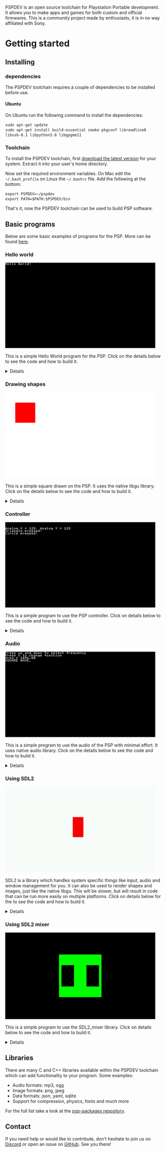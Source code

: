 PSPDEV is an open source toolchain for Playstation Portable development. It allows you to make apps and games for both custom and official firmwares. This is a community project made by enthusiasts, it is in no way affiliated with Sony.

# Getting started

## Installing

### dependencies

The PSPDEV toolchain requires a couple of dependencies to be installed before use.

#### Ubuntu

On Ubuntu run the following command to install the dependencies:

```
sudo apt-get update
sudo apt-get install build-essential cmake pkgconf libreadline8 libusb-0.1 libpython3.8 libgpgme11
```

### Toolchain 

To install the PSPDEV toolchain, first [download the latest version](https://github.com/pspdev/pspdev/releases/tag/latest) for your system. Extract it into your user's home directory.

Now set the required environment variables. On Mac edit the ``~/.bash_profile`` on Linux the ``~/.bashrc`` file. Add the following at the bottom:

```
export PSPDEV=~/pspdev
export PATH=$PATH:$PSPDEV/bin
```

That's it, now the PSPDEV toolchain can be used to build PSP software.

## Basic programs

Below are some basic examples of programs for the PSP. More can be found [here](https://github.com/pspdev/pspsdk/tree/master/src/samples).

### Hello world

![](images/hello.png?raw=true)


This is a simple Hello World program for the PSP. Click on the details below to see the code and how to build it.

<p><details>

<b>main.c</b>:

<pre>
#include &lt;pspkernel.h&gt;
#include &lt;pspdebug.h&gt;
#include &lt;pspdisplay.h&gt;

// PSP_MODULE_INFO is required
PSP_MODULE_INFO("Hello World", 0, 1, 0);
PSP_MAIN_THREAD_ATTR(PSP_THREAD_ATTR_USER);

int exit_callback(int arg1, int arg2, void *common)
{
    sceKernelExitGame();
    return 0;
}

int callback_thread(SceSize args, void *argp)
{
    int cbid = sceKernelCreateCallback("Exit Callback",
        exit_callback, NULL);
    sceKernelRegisterExitCallback(cbid);
    sceKernelSleepThreadCB();
    return 0;
}

int setup_callbacks(void)
{
    int thid = sceKernelCreateThread("update_thread",
        callback_thread, 0x11, 0xFA0, 0, 0);

    if(thid &gt;= 0)
        sceKernelStartThread(thid, 0, 0);
    return thid;
}

int main(void) 
{
    // Use above functions to make exiting possible
    setup_callbacks();
    
    // Print Hello World! on a debug screen on a loop
    pspDebugScreenInit();
    while(1)
    {
        pspDebugScreenSetXY(0, 0);
        pspDebugScreenPrintf("Hello World!");
        sceDisplayWaitVblankStart();
    }

    return 0;
}
</pre>

<b>CMakeLists.txt</b>:

<pre>
cmake_minimum_required(VERSION 3.0)

project(hello)

add_executable(${PROJECT_NAME} main.c)

target_link_libraries(${PROJECT_NAME} PRIVATE
    pspdebug
    pspdisplay
    pspge
)

# Create an EBOOT.PBP file
create_pbp_file(
    TARGET ${PROJECT_NAME}
    ICON_PATH NULL
    BACKGROUND_PATH NULL
    PREVIEW_PATH NULL
    TITLE ${PROJECT_NAME}
)
</pre>

Building can be done with:

<pre>
mkdir build && cd build
psp-cmake ..
make
</pre>

This will result in an EBOOT.PBP file in the build directory. Put it in a directory in ms0:/PSP/GAME/ and the PSP can run it.
</details></p>

### Drawing shapes

![](images/shape.png?raw=true)

This is a simple square drawn on the PSP. It uses the native libgu library. Click on the details below to see the code and how to build it.

<p><details>

<b>main.c</b>:

<pre>
#include &lt;pspkernel.h&gt;
#include &lt;pspgu.h&gt;

PSP_MODULE_INFO("gutest", 0, 1, 0);
PSP_MAIN_THREAD_ATTR(THREAD_ATTR_VFPU | THREAD_ATTR_USER);

#define BUFFER_WIDTH 512
#define BUFFER_HEIGHT 272
#define SCREEN_WIDTH 480
#define SCREEN_HEIGHT BUFFER_HEIGHT

char list[0x20000] __attribute__((aligned(64)));

void initGu(){
    sceGuInit();

    //Set up buffers
    sceGuStart(GU_DIRECT, list);
    sceGuDrawBuffer(GU_PSM_8888,(void*)0,BUFFER_WIDTH);
    sceGuDispBuffer(SCREEN_WIDTH,SCREEN_HEIGHT,(void*)0x88000,BUFFER_WIDTH);
    sceGuDepthBuffer((void*)0x110000,BUFFER_WIDTH);

    //Set up viewport
    sceGuOffset(2048 - (SCREEN_WIDTH / 2), 2048 - (SCREEN_HEIGHT / 2));
    sceGuViewport(2048, 2048, SCREEN_WIDTH, SCREEN_HEIGHT);
    sceGuEnable(GU_SCISSOR_TEST);
    sceGuScissor(0, 0, SCREEN_WIDTH, SCREEN_HEIGHT);

    //Set some stuff
    sceGuDepthRange(65535, 0); //Use the full buffer for depth testing - buffer is reversed order

    sceGuDepthFunc(GU_GEQUAL); //Depth buffer is reversed, so GEQUAL instead of LEQUAL
    sceGuEnable(GU_DEPTH_TEST); //Enable depth testing

    sceGuFinish();
    sceGuDisplay(GU_TRUE);
}

void endGu(){
    sceGuDisplay(GU_FALSE);
    sceGuTerm();
}

void startFrame(){
    sceGuStart(GU_DIRECT, list);
    sceGuClearColor(0xFFFFFFFF); // White background
    sceGuClear(GU_COLOR_BUFFER_BIT);
}

void endFrame(){
    sceGuFinish();
    sceGuSync(0, 0);
    sceDisplayWaitVblankStart();
    sceGuSwapBuffers();
}

typedef struct {
    unsigned short u, v;
    short x, y, z;
} Vertex;

void drawRect(float x, float y, float w, float h) {

    Vertex* vertices = (struct Vertex*)sceGuGetMemory(2 * sizeof(Vertex));

    vertices[0].x = x;
    vertices[0].y = y;

    vertices[1].x = y + w;
    vertices[1].y = x + h;

    sceGuColor(0xFF0000FF); // Red, colors are ABGR
    sceGuDrawArray(GU_SPRITES, GU_TEXTURE_16BIT | GU_VERTEX_16BIT | GU_TRANSFORM_2D, 2, 0, vertices);
}


int main() {
    initGu();
    int running = 1;
    while(running){
        startFrame();

        drawRect(32, 32, 64, 64);

        endFrame();
    }

    return 0;
}
</pre>

<b>CMakeLists.txt</b>:

<pre>
cmake_minimum_required(VERSION 3.0)

project(shape)

add_executable(${PROJECT_NAME} main.c)

target_link_libraries(${PROJECT_NAME} PRIVATE
    pspgu
    pspge
    pspdisplay
)

# Create an EBOOT.PBP file
create_pbp_file(
    TARGET ${PROJECT_NAME}
    ICON_PATH NULL
    BACKGROUND_PATH NULL
    PREVIEW_PATH NULL
    TITLE ${PROJECT_NAME}
)
</pre>

Building can be done with:

<pre>
mkdir build && cd build
psp-cmake ..
make
</pre>

<p>This will result in an EBOOT.PBP file in the build directory. Put it in a directory in ms0:/PSP/GAME/ and the PSP can run it.</p>

More libgu examples can be found <a href="https://github.com/pspdev/pspsdk/tree/master/src/samples/gu">here</a>.

</details></p>

### Controller

![](images/controls.png?raw=true)

This is a simple program to use the PSP controller. Click on details below to see the code and how to build it.

<p><details>

<b>main.c</b>:

<pre>
#include &lt;pspkernel.h&gt;
#include &lt;pspdebug.h&gt;
#include &lt;pspctrl.h&gt;
#include &lt;stdlib.h&gt;
#include &lt;string.h&gt;

PSP_MODULE_INFO("Controller", 0, 1, 1);

PSP_MAIN_THREAD_ATTR(THREAD_ATTR_USER | THREAD_ATTR_VFPU);

#define printf pspDebugScreenPrintf

int done = 0;

int exit_callback(int arg1, int arg2, void *common)
{
    done = 1;
    return 0;
}

int callback_thread(SceSize args, void *argp)
{
    int cbid = sceKernelCreateCallback("Exit Callback",
        exit_callback, NULL);
    sceKernelRegisterExitCallback(cbid);
    sceKernelSleepThreadCB();
    return 0;
}

int setup_callbacks(void)
{
    int thid = sceKernelCreateThread("update_thread",
        callback_thread, 0x11, 0xFA0, 0, 0);

    if(thid &gt;= 0)
        sceKernelStartThread(thid, 0, 0);
    return thid;
}

int main(void)
{
    SceCtrlData pad;

    pspDebugScreenInit();
    setup_callbacks();

    sceCtrlSetSamplingCycle(0);
    sceCtrlSetSamplingMode(PSP_CTRL_MODE_ANALOG);

    while (!done)
    {
        pspDebugScreenSetXY(0, 2);
        sceCtrlReadBufferPositive(&pad, 1);

        printf("Analog X = %d, ", pad.Lx);
        printf("Analog Y = %d \n", pad.Ly);

        if (pad.Buttons != 0)
        {
            if (pad.Buttons & PSP_CTRL_SQUARE)
            {
                printf("Square pressed! \n");
            }
            if (pad.Buttons & PSP_CTRL_TRIANGLE)
            {
                printf("Triangle pressed! \n");
            }
            if (pad.Buttons & PSP_CTRL_CIRCLE)
            {
                printf("Circle pressed! \n");
            }
            if (pad.Buttons & PSP_CTRL_CROSS)
            {
                printf("Cross pressed! \n");
            }

            if (pad.Buttons & PSP_CTRL_UP)
            {
                printf("Square pressed! \n");
            }
            if (pad.Buttons & PSP_CTRL_DOWN)
            {
                printf("Triangle pressed! \n");
            }
            if (pad.Buttons & PSP_CTRL_LEFT)
            {
                printf("Square pressed! \n");
            }
            if (pad.Buttons & PSP_CTRL_RIGHT)
            {
                printf("Triangle pressed! \n");
            }
        }
    }

    sceKernelExitGame();
    return 0;
}
</pre>

<b>CMakeLists.txt</b>:

<pre>
cmake_minimum_required(VERSION 3.0)

project(controls)

add_executable(${PROJECT_NAME} main.c)

target_link_libraries(${PROJECT_NAME} PRIVATE
    pspdebug
    pspdisplay
    pspge
    pspctrl
)

# Create an EBOOT.PBP file
create_pbp_file(
    TARGET ${PROJECT_NAME}
    ICON_PATH NULL
    BACKGROUND_PATH NULL
    PREVIEW_PATH NULL
    TITLE ${PROJECT_NAME}
)
</pre>

Building can be done with:

<pre>
mkdir build && cd build
psp-cmake ..
make
</pre>

<p>This will result in an EBOOT.PBP file in the build directory. Put it in a directory in ms0:/PSP/GAME/ and the PSP can run it.</p>

</details></p>

### Audio

![](images/audio.png?raw=true)

This is a simple program to use the audio of the PSP with minimal effort. It uses native audio library. Click on the details below to see the code and how to build it.

<p><details>

<b>main.c</b>:

<pre>
#include &lt;pspkernel.h&gt;
#include &lt;pspdebug.h&gt;
#include &lt;pspaudiolib.h&gt;
#include &lt;pspaudio.h&gt;
#include &lt;pspdisplay.h&gt;
#include &lt;pspctrl.h&gt;

#include &lt;stdlib.h&gt;
#include &lt;string.h&gt;
#include &lt;math.h&gt;
#include &lt;limits.h&gt;

PSP_MODULE_INFO("audio", 0, 1, 1);
PSP_MAIN_THREAD_ATTR(THREAD_ATTR_USER | THREAD_ATTR_VFPU);

#define printf	pspDebugScreenPrintf

/* Exit callback */
int exitCallback(int arg1, int arg2, void *common) {
    sceKernelExitGame();
    return 0;
}

/* Callback thread */
int callbackThread(SceSize args, void *argp) {
    int cbid;

    cbid = sceKernelCreateCallback("Exit Callback", (void*) exitCallback, NULL);
    sceKernelRegisterExitCallback(cbid);
    sceKernelSleepThreadCB();

    return 0;
}

/* Sets up the callback thread and returns its thread id */
int setupCallbacks(void) {
    int thid = 0;

    thid = sceKernelCreateThread("update_thread", callbackThread, 0x11, 0xFA0, 0, 0);
    if (thid &gt;= 0) {
        sceKernelStartThread(thid, 0, 0);
    }
    return thid;
}

/* Main code */

const float PI = 3.1415926535897932f;
const int sampleRate = 44100;
float frequency = 440.0f;
float currentTime = 0;
int function = 0;

typedef struct {
        short l, r;
} sample_t;

float currentFunction(const float time) {
    double x;
    float t = modf((time / (2 * PI)), &x);

    switch(function) {
        case 0: // SINE
            return sinf(time);
        case 1: // SQUARE
            if (t &lt; 0.5f) {
                return -0.2f;
            } else {
                return 0.2f;
            }
        case 2: // TRIANGLE
            if (t &lt; 0.5f) {
                return (t * 2.0f) - 0.5f;
            } else {
                return 0.5f - (t - 0.5f) * 2.0f;
            }
        default:
             return 0.0f;
    }
}

/* This function gets called by pspaudiolib every time the
   audio buffer needs to be filled. The sample format is
   16-bit, stereo. */
void audioCallback(void* buf, unsigned int length, void *userdata) {
    const float sampleLength = 1.0f / sampleRate;
    const float scaleFactor = SHRT_MAX - 1.0f;
    static float freq0 = 440.0f;
    sample_t* ubuf = (sample_t*) buf;
    int i;
    
    if (frequency != freq0) {
            currentTime *= (freq0 / frequency);
    }
    for (i = 0; i &lt; length; i++) {
        short s = (short) (scaleFactor * currentFunction(2.0f * PI * frequency * currentTime));
        ubuf[i].l = s;
        ubuf[i].r = s;
        currentTime += sampleLength;
    }
    if (currentTime * frequency &gt; 1.0f) {
        double d;
        currentTime = modf(currentTime * frequency, &d) / frequency;
    }

    freq0 = frequency;
}

/* Read the analog stick and adjust the frequency */
void controlFrequency(void) {
    static int oldButtons = 0;
    const int zones[6] = {30, 70, 100, 112, 125, 130};
    const float response[6] = {0.0f, 0.1f, 0.5f, 1.0f, 4.0f, 8.0f};
    const float minFreq = 32.0f;
    const float maxFreq = 7040.0f;
    SceCtrlData pad;
    float direction;
    int changedButtons;
    int i, v;

    sceCtrlReadBufferPositive(&pad, 1);

    v = pad.Ly - 128;
    if (v &lt; 0) {
           direction = 1.0f;
        v = -v;
    } else {
        direction = -1.0f;
    }

    for (i = 0; i &lt; 6; i++) {
        if (v &lt; zones[i]) {
            frequency += (response[i] * direction);
            break;
        }
    }

    if (frequency &lt; minFreq) {
        frequency = minFreq;
    } else if (frequency &gt; maxFreq) {
        frequency = maxFreq;
    }

    changedButtons = pad.Buttons & (~oldButtons);
    if (changedButtons & PSP_CTRL_CROSS) {
        function++;
        if (function &gt; 2) {
            function = 0;
        }
    }

    oldButtons = pad.Buttons;
}

int main(void) {
    pspDebugScreenInit();
    setupCallbacks();

    pspAudioInit();
    pspAudioSetChannelCallback(0, audioCallback, NULL);

    sceCtrlSetSamplingCycle(0);
    sceCtrlSetSamplingMode(PSP_CTRL_MODE_ANALOG);

    printf("Press up and down to select frequency\nPress X to change function\n");
    
    while(1) {
        sceDisplayWaitVblankStart();
        pspDebugScreenSetXY(0,2);
        printf("freq = %.2f \n", frequency);

        switch(function) {
            case 0:
                printf("SINE WAVE. \n");
                break;
            case 1:
                  printf("SQUARE WAVE. \n");
                break;
            case 2:
                  printf("TRIANGLE WAVE. \n");
                break;
        }

        controlFrequency();
    }

    return 0;
}
</pre>

<b>CMakeLists.txt</b>:

<pre>
cmake_minimum_required(VERSION 3.0)

project(audio)

add_executable(${PROJECT_NAME} main.c)

target_link_libraries(${PROJECT_NAME} PRIVATE
    pspdebug
    pspdisplay
    pspge
    pspctrl
    pspaudio
    pspaudiolib
    psputility
)

# Create an EBOOT.PBP file
create_pbp_file(
    TARGET ${PROJECT_NAME}
    ICON_PATH NULL
    BACKGROUND_PATH NULL
    PREVIEW_PATH NULL
    TITLE ${PROJECT_NAME}
)
</pre>

Building can be done with:

<pre>
mkdir build && cd build
psp-cmake ..
make
</pre>

<p>This will result in an EBOOT.PBP file in the build directory. Put it in a directory in ms0:/PSP/GAME/ and the PSP can run it.</p>

More audiolib examples can be found <a href="https://github.com/pspdev/pspsdk/tree/master/src/samples/audio">here</a>.

</details></p>

### Using SDL2

![](images/sdl2.png?raw=true)

SDL2 is a library which handles system specific things like input, audio and window management for you. It can also be used to render shapes and images, just like the native libgu. This will be slower, but will result in code that can be run more easily on multiple platforms. Click on details below for the to see the code and how to build it.

<p><details>

<b>main.c</b>:

<pre>
#include &lt;SDL.h&gt;

int main(int argc, char *argv[])
{
    SDL_Init(SDL_INIT_VIDEO | SDL_INIT_GAMECONTROLLER);

    SDL_Window * window = SDL_CreateWindow(
        "window",
        SDL_WINDOWPOS_UNDEFINED,
        SDL_WINDOWPOS_UNDEFINED,
        480,
        272,
        0
    );

    SDL_Renderer * renderer = SDL_CreateRenderer(window, -1, SDL_RENDERER_ACCELERATED);

    SDL_Rect square = {216, 96, 34, 64}; 

    int running = 1;
    SDL_Event event;
    while (running) { 
        if (SDL_PollEvent(&event)) {
            switch (event.type) {
                case SDL_QUIT:
                    running = 0;
                    break;
                case SDL_CONTROLLERDEVICEADDED:
                    SDL_GameControllerOpen(event.cdevice.which);
                    break;
                case SDL_CONTROLLERBUTTONDOWN:
                    if(event.cbutton.button == SDL_CONTROLLER_BUTTON_START)
                        running = 0;
                    break;
            }
        }

        // Clear the screen
        SDL_RenderClear(renderer);

        // Draw a red square
        SDL_SetRenderDrawColor(renderer, 255, 0, 0, 255);
        SDL_RenderFillRect(renderer, &square);

        // Draw everything on a white background
        SDL_SetRenderDrawColor(renderer, 255, 255, 255, 255);
        SDL_RenderPresent(renderer);
    }

    return 0;
}
</pre>

<b>CMakeLists.txt</b>:

<pre>
cmake_minimum_required(VERSION 3.0)

project(square)

add_executable(${PROJECT_NAME} main.c)

find_package(PkgConfig REQUIRED)
pkg_search_module(SDL2 REQUIRED sdl2)

target_include_directories(${PROJECT_NAME} PRIVATE ${SDL2_INCLUDE_DIRS})

target_link_libraries(${PROJECT_NAME} PRIVATE
    ${SDL2_LIBRARIES}
)

if(PSP)
    target_link_libraries(${PROJECT_NAME} PRIVATE
        SDL2main
    )
    create_pbp_file(
        TARGET ${PROJECT_NAME}
        ICON_PATH NULL
        BACKGROUND_PATH NULL
        PREVIEW_PATH NULL
        TITLE ${PROJECT_NAME}
    )
endif()
</pre>

Building can be done with:

<pre>
mkdir build && cd build
psp-cmake ..
make
</pre>

<p>This will result in an EBOOT.PBP` file in the build directory. Put it in a directory in ms0:/PSP/GAME/ and the PSP can run it.</p>

If you have sdl2 dev package and a compiler installed this code will also build on Linux for Linux by running:

<pre>
mkdir build && cd build
cmake ..
make
</pre>

More documentation on SDL can be found <a href="http://wiki.libsdl.org/FrontPage">here</a>.

</details></p>

### Using SDL2 mixer

![](images/sdl2_mixer.png?raw=true)

This is a simple program to use the SDL2_mixer library. Click on details below to see the code and how to build it.

<p><details>

<b>main.c</b>:

<pre>
#include &lt;SDL2/SDL.h&gt;
#include &lt;SDL2/SDL_mixer.h&gt;

// Define MIN macro
#define MIN(X, Y) (((X) < (Y)) ? (X) : (Y))

// Define screen dimensions
#define SCREEN_WIDTH    480
#define SCREEN_HEIGHT   272

// audio file path
#define MUSIC_PATH "ms0:/MUSIC/test.ogg" // ogg/mp3 file format

int main(int argc, char **argv) {
    (void)argc;
    (void)argv;

    // Initialize sdl
    SDL_Init(SDL_INIT_VIDEO |
        SDL_INIT_AUDIO |
        SDL_INIT_GAMECONTROLLER
    );

    // Initialize sdl2_mixer
    Mix_OpenAudio(44100, 
        MIX_DEFAULT_FORMAT, 
        MIX_DEFAULT_CHANNELS, 
        2048
    );

    // create window
    SDL_Window *win = SDL_CreateWindow(
        "psp_win",
        SDL_WINDOWPOS_UNDEFINED,
        SDL_WINDOWPOS_UNDEFINED,
        SCREEN_WIDTH,
        SCREEN_HEIGHT,
        0
    );

    // Create Renderer
    SDL_Renderer *renderer = SDL_CreateRenderer(
        win, -1, 0
    );

    // Load ogg file
    Mix_Music *ogg_file = NULL;
    ogg_file = Mix_LoadMUS(MUSIC_PATH);
    if (!ogg_file) {
        return 0;
    }

    SDL_Rect rect;

    // Square dimensions: Half of the min(SCREEN_WIDTH, SCREEN_HEIGHT)
    rect.w = MIN(SCREEN_WIDTH, SCREEN_HEIGHT) / 2;
    rect.h = MIN(SCREEN_WIDTH, SCREEN_HEIGHT) / 2;

    // Square position: In the middle of the screen
    rect.x = SCREEN_WIDTH / 2 - rect.w / 2;
    rect.y = SCREEN_HEIGHT / 2 - rect.h / 2;


    // Declare rects of pause symbol
    SDL_Rect pause_rect1, pause_rect2;

    pause_rect1.h = rect.h / 2;
    pause_rect1.w = 40;
    pause_rect1.x = rect.x + (rect.w - pause_rect1.w * 3) / 2;
    pause_rect1.y = rect.y + rect.h / 4;
    pause_rect2 = pause_rect1;
    pause_rect2.x += pause_rect1.w * 2;
    
    // play the music 8 times
    if (Mix_PlayMusic(ogg_file, 8) == -1) {
        return 0;
    }

    int running = 1;
    SDL_Event e;
    while (running) {
        if(SDL_PollEvent(&e)) {
            switch(e.type) {
                case SDL_QUIT:
                    running = 0;
                break;
                case SDL_CONTROLLERDEVICEADDED:
                    SDL_GameControllerOpen(e.cdevice.which);
                break;
                case SDL_CONTROLLERBUTTONDOWN:
                    // pause using cross button
                    if (e.cbutton.button == SDL_CONTROLLER_BUTTON_A) {
                        Mix_PauseMusic();
                    // resume using circle button
                    } else if (e.cbutton.button == SDL_CONTROLLER_BUTTON_B) {
                        Mix_ResumeMusic();
                    }	
                    // press start button to exit
                    if (e.cbutton.button == SDL_CONTROLLER_BUTTON_START) {
                        running = 0;
                    }
            break;		
            }
        }

        // Initialize renderer color black for the background
        SDL_SetRenderDrawColor(renderer, 0, 0, 0, 0);

        // Clear screen
        SDL_RenderClear(renderer);

        // Set renderer color green to draw the square
        SDL_SetRenderDrawColor(renderer, 0, 0xFF, 0, 0xFF);

        // Draw filled square
        SDL_RenderFillRect(renderer, &rect);

        // Check pause status
        if(Mix_PausedMusic()) {
            // Set renderer color black to draw the pause symbol
            SDL_SetRenderDrawColor(renderer, 0, 0, 0, 0);

            // Draw pause symbol
            SDL_RenderFillRect(renderer, &pause_rect1);
             SDL_RenderFillRect(renderer, &pause_rect2);
        }

        // Update screen
        SDL_RenderPresent(renderer);
    }

    Mix_FreeMusic(ogg_file);
    SDL_DestroyRenderer(renderer);
    SDL_DestroyWindow(win);
    Mix_CloseAudio();
    SDL_Quit();

    return 0;
}
</pre>

<b>CMakeLists.txt</b>:

<pre>
cmake_minimum_required(VERSION 3.0)

project(sdl2_mixer)

add_executable(${PROJECT_NAME} main.c)

find_package(PkgConfig REQUIRED)
pkg_search_module(SDL2 REQUIRED sdl2)

target_include_directories(${PROJECT_NAME} PRIVATE ${SDL2_INCLUDE_DIRS})

target_link_libraries(${PROJECT_NAME} PRIVATE
    ${SDL2_LIBRARIES}
)

if(PSP)
    target_link_libraries(${PROJECT_NAME} PRIVATE
        SDL2main
        SDL2_mixer
        vorbisfile
        vorbis
        ogg
    )
    create_pbp_file(
        TARGET ${PROJECT_NAME}
        ICON_PATH NULL
        BACKGROUND_PATH NULL
        PREVIEW_PATH NULL
        TITLE ${PROJECT_NAME}
    )
endif()
</pre>

Building can be done with:

<pre>
mkdir build && cd build
psp-cmake ..
make
</pre>

<p>This will result in an EBOOT.PBP file in the build directory. Put it in a directory in ms0:/PSP/GAME/ and you need an audio file to test the program, download it from <a href="https://github.com/pspdev/pspdev.github.io/resources">here</a>. Put it in a directory in ms0:/MUSIC/ and then rename the audio file same as name on your <i>MUSIC_PATH</i> macro in your C code and the PSP can run it.</p>

</details></p>

## Libraries

There are many C and C++ libraries available within the PSPDEV toolchain which can add functionality to your program. Some examples:

- Audio formats: mp3, ogg
- Image formats: png, jpeg
- Data formats: json, yaml, sqlite
- Support for compression, physics, fonts and much more


For the full list take a look at the [psp-packages repository](https://github.com/pspdev/psp-packages).

## Contact

If you need help or would like to contribute, don't hesitate to join us on [Discord](https://discord.gg/bePrj9W) or open an issue on [GitHub](https://github.com/pspdev/pspdev/issues). See you there!

